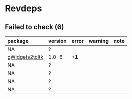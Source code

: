 # Revdeps

## Failed to check (6)

|package                                      |version |error  |warning |note |
|:--------------------------------------------|:-------|:------|:-------|:----|
|NA                                           |?       |       |        |     |
|[gWidgets2tcltk](failures.md#gwidgets2tcltk) |1.0-6   |__+1__ |        |     |
|NA                                           |?       |       |        |     |
|NA                                           |?       |       |        |     |
|NA                                           |?       |       |        |     |
|NA                                           |?       |       |        |     |

